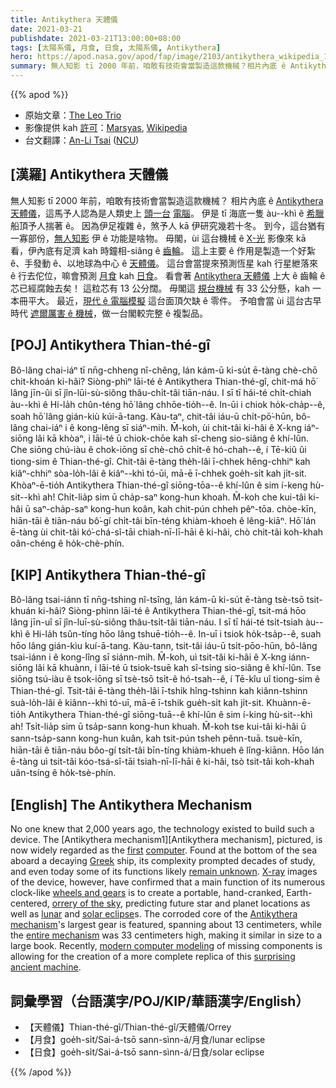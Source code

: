 ```yaml
---
title: Antikythera 天體儀
date: 2021-03-21
publishdate: 2021-03-21T13:00:00+08:00
tags: [太陽系儀, 月食, 日食, 太陽系儀, Antikythera]
hero: https://apod.nasa.gov/apod/fap/image/2103/antikythera_wikipedia_1036.jpg
summary: 無人知影 tī 2000 年前，咱敢有技術會當製造這款機械？相片內底 ê Antikythera 機械，這馬予人認為是人類史上第一台電腦。伊 tī 海底一隻 àu--khi ê 希臘船頂揣著。
---
```


{{% apod %}}

- 原始文章：[The Leo Trio](https://apod.nasa.gov/apod/ap210320.html)
- 影像提供 kah [許可][License]：[Marsyas][Marsyas], [Wikipedia][Wikipedia]
- 台文翻譯：[An-Li Tsai](mailto:thianbu.taigi@gmail.com) ([NCU](https://www.astro.ncu.edu.tw))

## [漢羅] Antikythera 天體儀

無人知影 tī 2000 年前，咱敢有技術會當製造這款機械？
相片內底 ê [Antikythera 天體儀][Antikythera mechanism1]，這馬予人認為是人類史上 [頭一台][first] [電腦][computer]。
伊是 tī 海底一隻 àu--khì ê [希臘][Greek] 船頂予人揣著 ê。
因為伊足複雜 ê，煞予人 kā 伊研究幾若十冬。
到今，這台猶有一寡部份，[無人知影][remain unknown] 伊 ê 功能是啥物。
毋閣，ùi 這台機械 ê [X-光][X-ray] 影像來 kā 看，伊內底有足濟 kah 時鐘相-siâng ê [齒輪][wheels and gears]。
這上主要 ê 作用是製造一个好紮 ê、手發動 ê、以地球為中心 ê [天體儀][orrery of the sky]。
這台會當提來預測恆星 kah 行星紲落來 ê 行去佗位，嘛會預測 [月食][lunar] kah [日食][solar eclipse]。
看會著 [Antikythera 天體儀][Antikythera mechanism2] 上大 ê 齒輪 ê 芯已經腐蝕去矣！
這粒芯有 13 公分闊。
毋閣這 [規台機械][entire mechanism] 有 33 公分懸，kah 一本冊平大。
最近，[現代 ê 電腦模擬][modern computer modeling] 這台面頂欠缺 ê 零件。
予咱會當 ùi 這台古早時代 [遮爾厲害 ê 機械][surprising ancient machine]，做一台閣較完整 ê 複製品。

## [POJ] Antikythera Thian-thé-gî

Bô-lâng chai-iáⁿ tī nn̄g-chheng nî-chêng, lán kám-ū ki-su̍t ē-tàng chè-chō chit-khoán ki-hâi?
Siòng-phìⁿ lāi-té ê Antikythera Thian-thé-gî, chit-má hō͘ lâng jīn-ûi sī jîn-lūi-sù-siông thâu-chi̍t-tâi tiān-náu.
I sī tī hái-té chi̍t-chiah àu--khì ê Hi-la̍h chûn-téng hō͘ lâng chhōe-tio̍h--ê.
In-ūi i chiok ho̍k-cha̍p--ê, soah hō͘ lâng gián-kiù kúi-ā-tang.
Kàu-taⁿ, chit-tâi iáu-ū chi̍t-pō͘-hūn, bô-lâng chai-iáⁿ i ê kong-lêng sī siáⁿ-mih.
M̄-koh, ùi chit-tâi ki-hâi ê X-kng iáⁿ-siōng lâi kā khòaⁿ, i lāi-té ū chiok-chōe kah sî-cheng sio-siâng ê khí-lûn.
Che siōng chú-iàu ê chok-iōng sī chè-chō chi̍t-ê hó-chah--ê, í Tē-kiû ûi tiong-sim ê Thian-thé-gî.
Chit-tâi ē-tàng the̍h-lâi ī-chhek hêng-chhiⁿ kah kiâⁿ-chhiⁿ sòa-lo̍h-lâi ê kiâⁿ--khì tó-ūi, mā-ē ī-chhek goe̍h-si̍t kah ji̍t-sit.
Khòaⁿ-ē-tio̍h Antikythera Thian-thé-gî siōng-tōa--ê khí-lûn ê sim í-keng hù-sit--khì ah!
Chi̍t-lia̍p sim ū cha̍p-saⁿ kong-hun khoah.
M̄-koh che kui-tâi ki-hâi ū saⁿ-cha̍p-saⁿ kong-hun koân, kah chit-pún chheh pêⁿ-tōa.
chòe-kīn, hiān-tāi ê tiān-náu bô͘-gí chi̍t-tâi bīn-téng khiàm-khoeh ê lêng-kiāⁿ.
Hō͘ lán ē-tàng ùi chit-tâi kó͘-chá-sî-tāi chiah-nī-lī-hāi ê ki-hâi, chò chit-tâi koh-khah oân-chéng ê ho̍k-chè-phín.

## [KIP] Antikythera Thian-thé-gî

Bô-lâng tsai-iánn tī nn̄g-tshing nî-tsîng, lán kám-ū ki-su̍t ē-tàng tsè-tsō tsit-khuán ki-hâi?
Siòng-phìnn lāi-té ê Antikythera Thian-thé-gî, tsit-má hōo lâng jīn-uî sī jîn-luī-sù-siông thâu-tsi̍t-tâi tiān-náu.
I sī tī hái-té tsi̍t-tsiah àu--khì ê Hi-la̍h tsûn-tíng hōo lâng tshuē-tio̍h--ê.
In-uī i tsiok ho̍k-tsa̍p--ê, suah hōo lâng gián-kìu kuí-ā-tang.
Kàu-tann, tsit-tâi iáu-ū tsi̍t-pōo-hūn, bô-lâng tsai-iánn i ê kong-lîng sī siánn-mih.
M̄-koh, uì tsit-tâi ki-hâi ê X-kng iánn-siōng lâi kā khuànn, i lāi-té ū tsiok-tsuē kah sî-tsing sio-siâng ê khí-lûn.
Tse siōng tsú-iàu ê tsok-iōng sī tsè-tsō tsi̍t-ê hó-tsah--ê, í Tē-kîu uî tiong-sim ê Thian-thé-gî.
Tsit-tâi ē-tàng the̍h-lâi ī-tshik hîng-tshinn kah kiânn-tshinn suà-lo̍h-lâi ê kiânn--khì tó-uī, mā-ē ī-tshik gue̍h-si̍t kah ji̍t-sit.
Khuànn-ē-tio̍h Antikythera Thian-thé-gî siōng-tuā--ê khí-lûn ê sim í-king hù-sit--khì ah!
Tsi̍t-lia̍p sim ū tsa̍p-sann kong-hun khuah.
M̄-koh tse kui-tâi ki-hâi ū sann-tsa̍p-sann kong-hun kuân, kah tsit-pún tsheh pênn-tuā.
tsuè-kīn, hiān-tāi ê tiān-náu bôo-gí tsi̍t-tâi bīn-tíng khiàm-khueh ê lîng-kiānn.
Hōo lán ē-tàng uì tsit-tâi kóo-tsá-sî-tāi tsiah-nī-lī-hāi ê ki-hâi, tsò tsit-tâi koh-khah uân-tsíng ê ho̍k-tsè-phín.

## [English] The Antikythera Mechanism

No one knew that 2,000 years ago, the technology existed to build such a device. The [Antikythera mechanism1][Antikythera mechanism], pictured, is now widely regarded as the [first][first] [computer][computer]. Found at the bottom of the sea aboard a decaying [Greek][Greek] ship, its complexity prompted decades of study, and even today some of its functions likely [remain unknown][remain unknown]. [X-ray][X-ray] images of the device, however, have confirmed that a main function of its numerous clock-like [wheels and gears][wheels and gears] is to create a portable, hand-cranked, Earth-centered, [orrery of the sky][orrery of the sky], predicting future star and planet locations as well as [lunar][lunar] and [solar eclipse][solar eclipse]s. The corroded core of the [Antikythera mechanism][Antikythera mechanism2]'s largest gear is featured, spanning about 13 centimeters, while the [entire mechanism][entire mechanism] was 33 centimeters high, making it similar in size to a large book. Recently, [modern computer modeling][modern computer modeling] of missing components is allowing for the creation of a more complete replica of this [surprising ancient machine][surprising ancient machine].

## 詞彙學習（台語漢字/POJ/KIP/華語漢字/English）

- 【天體儀】Thian-thé-gî/Thian-thé-gî/天體儀/Orrey
- 【月食】goe̍h-si̍t/Sai-á-tsō sann-sìnn-á/月食/lunar eclipse
- 【日食】goe̍h-si̍t/Sai-á-tsō sann-sìnn-á/日食/solar eclipse


{{% /apod %}}

[License]: https://creativecommons.org/licenses/by-sa/3.0/deed.en
[Marsyas]: https://commons.wikimedia.org/wiki/User:Marsyas
[Wikipedia]: https://commons.wikimedia.org/wiki/File:NAMA_Machine_d%27Anticyth%C3%A8re_1.jpg
[Antikythera mechanism1]: https://en.wikipedia.org/wiki/Antikythera_mechanism
[first]: https://en.wikipedia.org/wiki/Computer#Pre-20th_century
[computer]: https://www.smithsonianmag.com/history/decoding-antikythera-mechanism-first-computer-180953979/
[Greek]: https://en.wikipedia.org/wiki/Greece
[remain unknown]: http://img.gawkerassets.com/img/183lbg3rnl5w2jpg/original.jpg
[X-ray]: https://science.nasa.gov/ems/11_xrays
[wheels and gears]: https://youtu.be/RLPVCJjTNgk
[orrery of the sky]: https://youtu.be/tmNuG15cqNw?t=410
[lunar]: https://apod.nasa.gov/apod/ap190120.html
[solar eclipse]: https://apod.nasa.gov/apod/ap170912.html
[Antikythera mechanism2]: http://www.antikythera-mechanism.gr/
[entire mechanism]: https://youtu.be/UpLcnAIpVRA
[modern computer modeling]: https://www.nature.com/articles/s41598-021-84310-w
[surprising ancient machine]: https://www.bbc.com/news/science-environment-56377567

